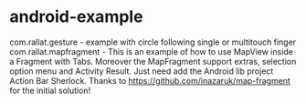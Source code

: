 android-example
===============
com.rallat.gesture - example with circle following single or multitouch finger
com.rallat.mapfragment - This is an example of how to use MapView inside a Fragment with Tabs. Moreover the MapFragment support extras, selection option menu and Activity Result.
Just need add the Android lib project Action Bar Sherlock.
Thanks to https://github.com/inazaruk/map-fragment for the initial solution!
